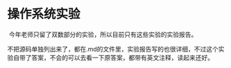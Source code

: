 # 操作系统实验

​	今年老师只留了双数部分的实验，所以目前只有这些实验的实验报告。

​	不把源码单独列出来了，都在.md的文件里，实验报告写的也很详细，不过这个实验自带了答案，不会的可以去看一下原答案，都带有英文注释，读起来还好。


